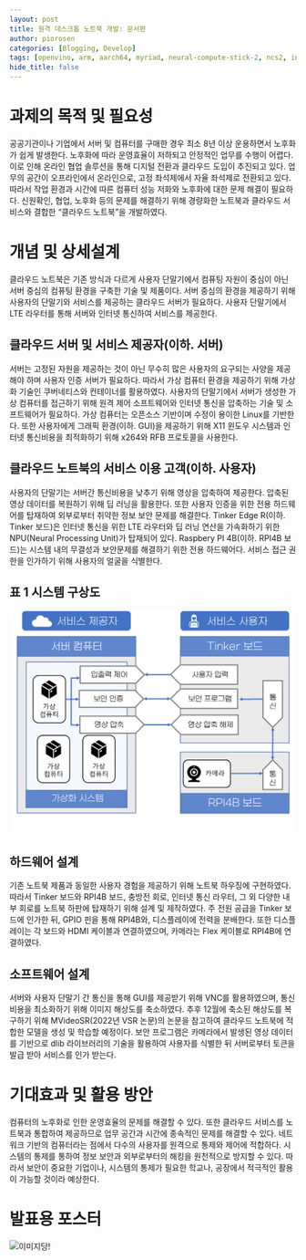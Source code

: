 ```yaml
---
layout: post
title: 원격 데스크톱 노트북 개발: 문서편
author: piorosen
categories: [Blogging, Develop]
tags: [openvino, arm, aarch64, myriad, neural-compute-stick-2, ncs2, intel, npu]
hide_title: false
---
```


# 과제의 목적 및 필요성
공공기관이나 기업에서 서버 및 컴퓨터를 구매한 경우 최소 8년 이상 운용하면서 노후화가 쉽게 발생한다. 노후화에 따라 운영효율이 저하되고 안정적인 업무를 수행이 어렵다. 이로 인해 온라인 협업 솔루션을 통해 디지털 전환과 클라우드 도입이 추진되고 있다.
업무의 공간이 오프라인에서 온라인으로, 고정 좌석제에서 자율 좌석제로 전환되고 있다. 따라서 작업 환경과 시간에 따른 컴퓨터 성능 저화와 노후화에 대한 문제 해결이 필요하다. 신원확인, 협업, 노후화 등의 문제를  해결하기 위해 경량화한 노트북과 클라우드 서비스와 결합한 “클라우드 노트북”을 개발하였다.

# 개념 및 상세설계
클라우드 노트북은 기존 방식과 다르게 사용자 단말기에서 컴퓨팅 자원이 중심이 아닌 서버 중심의 컴퓨팅 환경을 구축한 기술 및 제품이다. 서버 중심의 환경을 제공하기 위해 사용자의 단말기와 서비스를 제공하는 클라우드 서버가 필요하다. 사용자 단말기에서 LTE 라우터를 통해 서버와 인터넷 통신하여 서비스를 제공한다.

## 클라우드 서버 및 서비스 제공자(이하. 서버)
서버는 고정된 자원을 제공하는 것이 아닌 무수히 많은 사용자의 요구되는 사양을 제공해야 하며 사용자 인증 서버가 필요하다. 따라서 가상 컴퓨터 환경을 제공하기 위해 가상화 기술인 쿠버네티스와 컨테이너를 활용하였다.
  사용자의 단말기에서 서버가 생성한 가상 컴퓨터를 접근하기 위해 원격 제어 소프트웨어와 인터넷 통신을 압축하는 기술 및 소프트웨어가 필요하다. 가상 컴퓨터는 오픈소스 기반이며 수정이 용이한 Linux를 기반한다. 또한 사용자에게 그래픽 환경(이하. GUI)을 제공하기 위해 X11 윈도우 시스템과 인터넷 통신비용을 최적화하기 위해 x264와 RFB 프로토콜을 사용한다.

## 클라우드 노트북의 서비스 이용 고객(이하. 사용자)
  사용자의 단말기는 서버간 통신비용을 낮추기 위해 영상을 압축하여 제공한다. 압축된 영상 데이터를 복원하기 위해 딥 러닝을 활용한다. 또한 사용자 인증을 위한 전용 하드웨어를 탑재하여 외부로부터 취약한 정보 보안 문제를 해결한다.
 Tinker Edge R(이하. Tinker 보드)은 인터넷 통신을 위한 LTE 라우터와 딥 러닝 연산을 가속화하기 위한 NPU(Neural Processing Unit)가 탑재되어 있다. 
 Raspbery PI 4B(이하. RPI4B 보드)는 시스템 내의 무결성과 보안문제를 해결하기 위한 전용 하드웨어다. 서비스 접근 권한을 인가하기 위해 사용자의 얼굴을 식별한다.

## 표 1 시스템 구상도
![이미지당!](/assets/img/post/2022-11-28-system-architecture.png)


## 하드웨어 설계
기존 노트북 제품과 동일한 사용자 경험을 제공하기 위해 노트북 하우징에 구현하였다. 따라서 Tinker 보드와 RPI4B 보드, 충방전 회로, 인터넷 통신 라우터, 그 외 다양한 내부 회로를 노트북 하판에 탑재하기 위해 설계 및 제작하였다.
주 전원 공급을 Tinker 보드에 인가한 뒤, GPIO 핀을 통해 RPI4B와, 디스플레이에 전력을 분배한다. 또한 디스플레이는 각 보드와 HDMI 케이블과 연결하였으며, 카메라는 Flex 케이블로 RPI4B에 연결하였다.

## 소프트웨어 설계
 서버와 사용자 단말기 간 통신을 통해 GUI를 제공받기 위해 VNC를 활용하였으며, 통신비용을 최소화하기 위해 이미지 해상도를 축소하였다. 추후 12월에 축소된 해상도를 복구하기 위해 MVideoSR(2022년 VSR 논문)의 논문을 참고하여 클라우드 노트북에 적합한 모델을 생성 및 학습할 예정이다.
보안 프로그램은 카메라에서 발생된 영상 데이터를 기반으로 dlib 라이브러리의 기술을 활용하여 사용자를 식별한 뒤 서버로부터 토큰을 발급 받아 서비스를 인가 받는다.

# 기대효과 및 활용 방안  
컴퓨터의 노후화로 인한 운영효율의 문제를 해결할 수 있다. 또한 클라우드 서비스를 노트북과 통합하여 제공하므로 업무 공간과 시간에 종속적인 문제를 해결할 수 있다.
네트워크 기반의 컴퓨터라는 점에서 다수의 사용자를 원격으로 통제와 제어에 적합하다. 시스템의 통제를 통하여 정보 보안과 외부로부터의 해킹을 원천적으로 방지할 수 있다.  따라서 보안이 중요한 기업이나, 시스템의 통제가 필요한 학교나, 공장에서 적극적인 활용이 가능할 것이라 예상한다.

# 발표용 포스터

![이미지당!](/assets/img/post/2022-11-28-posts.png)
